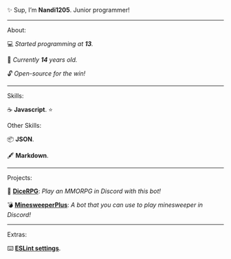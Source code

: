 ✨ Sup, I’m __Nandi1205__. Junior programmer!

---

About:

💻 *Started programming at __13__.*

🍰 *Currently __14__ years old.*

🔓 *Open-source for the win!*

---

Skills:

☕ __Javascript__. ⭐

Other Skills:

📦 __JSON__.

🖋️ __Markdown__.

---

Projects:

🎲 [__DiceRPG__](https://github.com/Nandi1205/DiceRPG): *Play an MMORPG in Discord with this bot!*

💣 [__MinesweeperPlus__](https://github.com/Nandi1205/DiceRPG): *A bot that you can use to play minesweeper in Discord!*

---

Extras:

⌨️ [__ESLint settings__](https://github.com/Nandi1205/Nandi1205/blob/main/.eslintrc.json).

